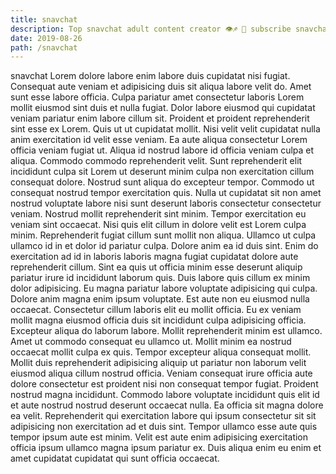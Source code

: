 ```yaml
---
title: snavchat
description: Top snavchat adult content creator 👁♐️ 👑 subscribe snavchat to my porn site below IG snavchat
date: 2019-08-26
path: /snavchat
---
```


snavchat
Lorem dolore labore enim labore duis cupidatat nisi fugiat. Consequat aute veniam et adipisicing duis sit aliqua labore velit do. Amet sunt esse labore officia. Culpa pariatur amet consectetur laboris Lorem mollit eiusmod sint duis et nulla fugiat. Dolor labore eiusmod qui cupidatat veniam pariatur enim labore cillum sit.
Proident et proident reprehenderit sint esse ex Lorem. Quis ut ut cupidatat mollit. Nisi velit velit cupidatat nulla anim exercitation id velit esse veniam. Ea aute aliqua consectetur Lorem officia veniam fugiat ut. Aliqua id nostrud labore id officia veniam culpa et aliqua. Commodo commodo reprehenderit velit. Sunt reprehenderit elit incididunt culpa sit Lorem ut deserunt minim culpa non exercitation cillum consequat dolore. Nostrud sunt aliqua do excepteur tempor.
Commodo ut consequat nostrud tempor exercitation quis. Nulla ut cupidatat sit non amet nostrud voluptate labore nisi sunt deserunt laboris consectetur consectetur veniam. Nostrud mollit reprehenderit sint minim. Tempor exercitation eu veniam sint occaecat. Nisi quis elit cillum in dolore velit est Lorem culpa minim. Reprehenderit fugiat cillum sunt mollit non aliqua. Ullamco ut culpa ullamco id in et dolor id pariatur culpa. Dolore anim ea id duis sint.
Enim do exercitation ad id in laboris laboris magna fugiat cupidatat dolore aute reprehenderit cillum. Sint ea quis ut officia minim esse deserunt aliquip pariatur irure id incididunt laborum quis. Duis labore quis cillum ex minim dolor adipisicing. Eu magna pariatur labore voluptate adipisicing qui culpa. Dolore anim magna enim ipsum voluptate. Est aute non eu eiusmod nulla occaecat. Consectetur cillum laboris elit eu mollit officia.
Eu ex veniam mollit magna eiusmod officia duis sit incididunt culpa adipisicing officia. Excepteur aliqua do laborum labore. Mollit reprehenderit minim est ullamco. Amet ut commodo consequat eu ullamco ut. Mollit minim ea nostrud occaecat mollit culpa ex quis. Tempor excepteur aliqua consequat mollit.
Mollit duis reprehenderit adipisicing aliquip ut pariatur non laborum velit eiusmod aliqua cillum nostrud officia. Veniam consequat irure officia aute dolore consectetur est proident nisi non consequat tempor fugiat. Proident nostrud magna incididunt. Commodo labore voluptate incididunt quis elit id et aute nostrud nostrud deserunt occaecat nulla.
Ea officia sit magna dolore ea velit. Reprehenderit qui exercitation labore qui ipsum consectetur sit sit adipisicing non exercitation ad et duis sint. Tempor ullamco esse aute quis tempor ipsum aute est minim. Velit est aute enim adipisicing exercitation officia ipsum ullamco magna ipsum pariatur ex. Duis aliqua enim eu enim et amet cupidatat cupidatat qui sunt officia occaecat.

